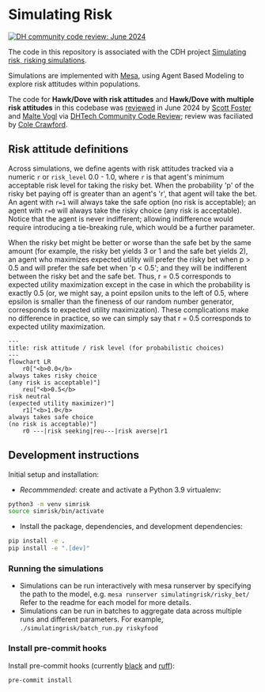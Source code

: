 # Simulating Risk

[![DH community code review: June 2024](https://img.shields.io/badge/DHCodeReview-June_2024-green)](https://github.com/DHCodeReview/simulating-risk/pull/1)

The code in this repository is associated with the CDH project [Simulating risk, risking simulations](https://cdh.princeton.edu/projects/simulating-risk/).

Simulations are implemented with [Mesa](https://mesa.readthedocs.io/en/stable/), using Agent Based Modeling to explore risk attitudes within populations.

The code for **Hawk/Dove with risk attitudes** and **Hawk/Dove with multiple risk attitudes** in this codebase was [reviewed](https://github.com/DHCodeReview/simulating-risk/pull/1) in June 2024 by [Scott Foster](https://github.com/sgfost) and [Malte Vogl](https://github.com/maltevogl) via [DHTech Community Code Review](https://dhcodereview.github.io/); review was faciliated by [Cole Crawford](https://github.com/ColeDCrawford).

## Risk attitude definitions

Across simulations, we define agents with risk attitudes tracked via a numeric `r` or `risk_level` 0.0 - 1.0, where `r` is that agent's minimum acceptable risk level for taking the risky bet. When the probability 'p' of the risky bet paying off is greater than an agent's 'r', that agent will take the bet. An agent with `r=1` will always take the safe option (no risk is acceptable); an agent with `r=0` will always take the risky choice (any risk is acceptable). Notice that the agent is never indifferent; allowing indifference would require introducing a tie-breaking rule, which would be a further parameter.

When the risky bet might be better or worse than the safe bet by the same amount (for example, the risky bet yields 3 or 1 and the safe bet yields 2), an agent who maximizes expected utility will prefer the risky bet when p > 0.5 and will prefer the safe bet when 'p < 0.5'; and they will be indifferent between the risky bet and the safe bet. Thus, r = 0.5 corresponds to expected utility maximization except in the case in which the probability is exactly 0.5 (or, we might say, a point epsilon units to the left of 0.5, where epsilon is smaller than the fineness of our random number generator, corresponds to expected utility maximization). These complications make no difference in practice, so we can simply say that r = 0.5 corresponds to expected utility maximization.



```mermaid
---
title: risk attitude / risk level (for probabilistic choices)
---
flowchart LR
    r0["<b>0.0</b>
always takes risky choice
(any risk is acceptable)"]
    reu["<b>0.5</b>
risk neutral
(expected utility maximizer)"]
    r1["<b>1.0</b>
always takes safe choice
(no risk is acceptable)"]
    r0 ---|risk seeking|reu---|risk averse|r1
```


## Development instructions

Initial setup and installation:

- *Recommmended*: create and activate a Python 3.9 virtualenv:
```sh
python3 -m venv simrisk
source simrisk/bin/activate
```
- Install the package, dependencies, and development dependencies:
```sh
pip install -e .
pip install -e ".[dev]"
```

### Running the simulations

- Simulations can be run interactively with mesa runserver by specifying
  the path to the model, e.g. `mesa runserver simulatingrisk/risky_bet/`
  Refer to the readme for each model for more details.
- Simulations can be run in batches to aggregate data across multiple
  runs and different parameters. For example,
  `./simulatingrisk/batch_run.py riskyfood`


### Install pre-commit hooks

Install pre-commit hooks (currently [black](https://github.com/psf/black) and [ruff](https://beta.ruff.rs/docs/)):

```sh
pre-commit install
```
